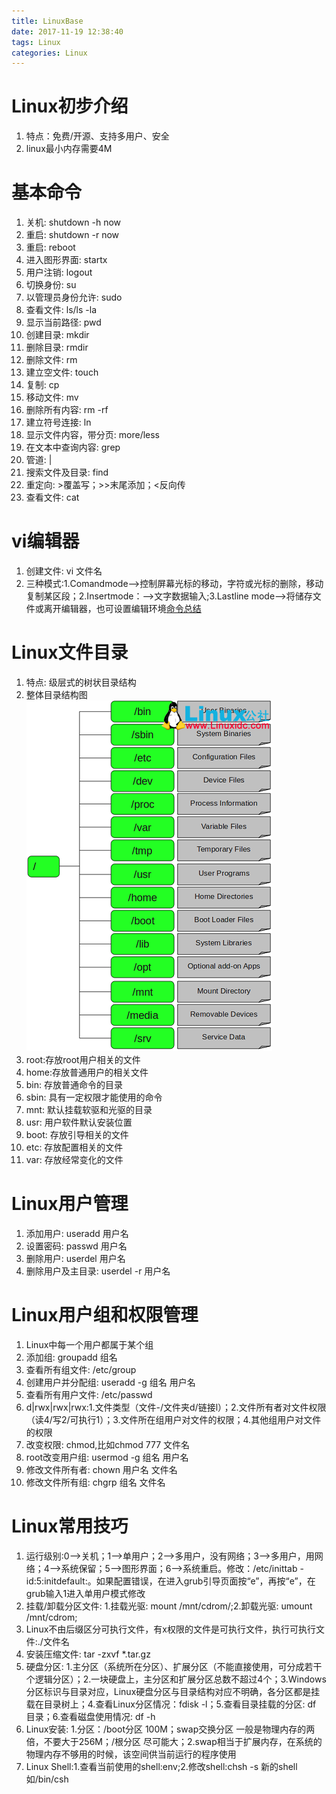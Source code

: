 ```yaml
---
title: LinuxBase
date: 2017-11-19 12:38:40
tags: Linux
categories: Linux
---
```

# Linux初步介绍                    
1. 特点：免费/开源、支持多用户、安全          
2. linux最小内存需要4M        
# 基本命令            
1. 关机: shutdown -h now         
2. 重启: shutdown -r now         
3. 重启: reboot                  
4. 进入图形界面: startx           
5. 用户注销: logout              
6. 切换身份: su                  
7. 以管理员身份允许: sudo        
8. 查看文件: ls/ls -la           
9. 显示当前路径: pwd             
10. 创建目录: mkdir             
11. 删除目录: rmdir             
12. 删除文件: rm                
13. 建立空文件: touch           
14. 复制: cp                    
15. 移动文件: mv                
16. 删除所有内容: rm -rf        
17. 建立符号连接: ln            
18. 显示文件内容，带分页: more/less     
19. 在文本中查询内容: grep              
20. 管道: |                            
21. 搜索文件及目录: find                
22. 重定向: >覆盖写；>>末尾添加；<反向传          
23. 查看文件: cat
# vi编辑器                              
1. 创建文件: vi  文件名          
2. 三种模式:1.Comandmode-->控制屏幕光标的移动，字符或光标的删除，移动复制某区段；2.Insertmode：-->文字数据输入;3.Lastline mode-->将储存文件或离开编辑器，也可设置编辑环境[命令总结](https://www.cnblogs.com/jiayongji/p/5771444.html)                      
# Linux文件目录                    
1. 特点: 级层式的树状目录结构                   
2. 整体目录结构图                              
![](https://github.com/xiong-ang/xiong-ang.github.io/blob/Hexo/MyBlog/MyBlog/images/FileSystem.png?raw=true)                      
3. root:存放root用户相关的文件               
4. home:存放普通用户的相关文件               
5. bin: 存放普通命令的目录                   
6. sbin: 具有一定权限才能使用的命令          
7. mnt: 默认挂载软驱和光驱的目录             
8. usr: 用户软件默认安装位置                 
9. boot: 存放引导相关的文件                  
10. etc: 存放配置相关的文件                  
11. var: 存放经常变化的文件                  
# Linux用户管理                     
1. 添加用户: useradd 用户名                  
2. 设置密码: passwd 用户名                   
3. 删除用户: userdel 用户名                  
4. 删除用户及主目录: userdel -r 用户名       
# Linux用户组和权限管理                
1. Linux中每一个用户都属于某个组                    
2. 添加组: groupadd 组名                           
3. 查看所有组文件: /etc/group                      
4. 创建用户并分配组: useradd -g 组名 用户名         
5. 查看所有用户文件: /etc/passwd                   
6. d|rwx|rwx|rwx:1.文件类型（文件-/文件夹d/链接l）；2.文件所有者对文件权限（读4/写2/可执行1）；3.文件所在组用户对文件的权限；4.其他组用户对文件的权限                     
7. 改变权限: chmod,比如chmod 777 文件名          
8. root改变用户组: usermod -g 组名 用户名        
9. 修改文件所有者: chown 用户名 文件名           
10. 修改文件所有组: chgrp 组名 文件名            
# Linux常用技巧                  
1. 运行级别:0-->关机；1-->单用户；2-->多用户，没有网络；3-->多用户，用网络；4-->系统保留；5-->图形界面；6-->系统重启。修改：/etc/inittab - id:5:initdefault:。如果配置错误，在进入grub引导页面按“e”，再按“e”，在grub输入1进入单用户模式修改                      
2. 挂载/卸载分区文件: 1.挂载光驱: mount /mnt/cdrom/;2.卸载光驱: umount /mnt/cdrom;            
3. Linux不由后缀区分可执行文件，有x权限的文件是可执行文件，执行可执行文件:./文件名               
4. 安装压缩文件: tar -zxvf *.tar.gz             
5. 硬盘分区: 1.主分区（系统所在分区）、扩展分区（不能直接使用，可分成若干个逻辑分区）；2.一块硬盘上，主分区和扩展分区总数不超过4个；3.Windows分区标识与目录对应，Linux硬盘分区与目录结构对应不明确，各分区都是挂载在目录树上；4.查看Linux分区情况：fdisk -l；5.查看目录挂载的分区: df 目录；6.查看磁盘使用情况: df -h                        
5. Linux安装: 1.分区：/boot分区 100M；swap交换分区 一般是物理内存的两倍，不要大于256M；/根分区 尽可能大；2.swap相当于扩展内存，在系统的物理内存不够用的时候，该空间供当前运行的程序使用                                
6. Linux Shell:1.查看当前使用的shell:env;2.修改shell:chsh -s 新的shell如/bin/csh                